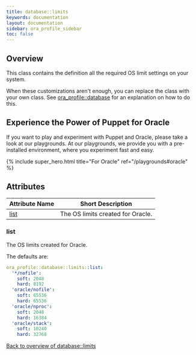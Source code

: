 ```yaml
---
title: database::limits
keywords: documentation
layout: documentation
sidebar: ora_profile_sidebar
toc: false
---
```

## Overview

This class contains the definition all the required OS limit settings on your system.

When these customizations aren't enough, you can replace the class with your own class. See [ora_profile::database](./database.html) for an explanation on how to do this.





## Experience the Power of Puppet for Oracle

If you want to play and experiment with Puppet and Oracle, please take a look at our playgrounds. At our playgrounds, we provide you with a pre-installed environment, where you experiment fast and easy.

{% include super_hero.html title="For Oracle" ref="/playgrounds#oracle" %}


## Attributes



Attribute Name                 | Short Description                 |
------------------------------ | --------------------------------- |
[list](#database::limits_list) | The OS limits created for Oracle. |




### list<a name='database::limits_list'>

The OS limits created for Oracle.

The defaults are:

```yaml
ora_profile::database::limits::list:
  '*/nofile':
    soft: 2048
    hard: 8192
  'oracle/nofile':
    soft: 65536
    hard: 65536
  'oracle/nproc':
    soft: 2048
    hard: 16384
  'oracle/stack':
    soft: 10240
    hard: 32768
```

[Back to overview of database::limits](#attributes)
